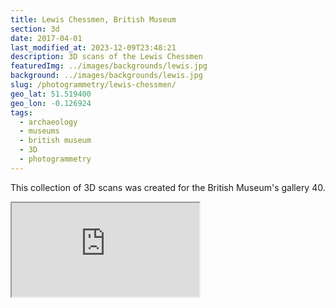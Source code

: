 ```yaml
---
title: Lewis Chessmen, British Museum
section: 3d
date: 2017-04-01
last_modified_at: 2023-12-09T23:48:21
description: 3D scans of the Lewis Chessmen
featuredImg: ../images/backgrounds/lewis.jpg
background: ../images/backgrounds/lewis.jpg
slug: /photogrammetry/lewis-chessmen/
geo_lat: 51.519400
geo_lon: -0.126924
tags: 
  - archaeology
  - museums
  - british museum
  - 3D
  - photogrammetry
---
```


This collection of 3D scans was created for the British Museum's gallery 40.

<div class="ratio ratio-1x1 mb-3">
  <iframe title="A 3D model playlist from gallery 40" src="https://sketchfab.com/playlists/embed?collection=9bf3b5cabc8d4ddb9a0d51fce0a4d433"  allow="autoplay; fullscreen; vr" mozallowfullscreen="true" webkitallowfullscreen="true"></iframe>
</div>
